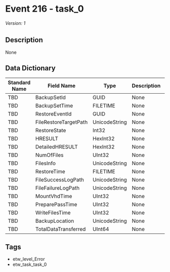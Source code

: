 # Event 216 - task_0
###### Version: 1

## Description
None

## Data Dictionary
|Standard Name|Field Name|Type|Description|Sample Value|
|---|---|---|---|---|
|TBD|BackupSetId|GUID|None|`None`|
|TBD|BackupSetTime|FILETIME|None|`None`|
|TBD|RestoreEventId|GUID|None|`None`|
|TBD|FileRestoreTargetPath|UnicodeString|None|`None`|
|TBD|RestoreState|Int32|None|`None`|
|TBD|HRESULT|HexInt32|None|`None`|
|TBD|DetailedHRESULT|HexInt32|None|`None`|
|TBD|NumOfFiles|UInt32|None|`None`|
|TBD|FilesInfo|UnicodeString|None|`None`|
|TBD|RestoreTime|FILETIME|None|`None`|
|TBD|FileSuccessLogPath|UnicodeString|None|`None`|
|TBD|FileFailureLogPath|UnicodeString|None|`None`|
|TBD|MountVhdTime|UInt32|None|`None`|
|TBD|PreparePassTime|UInt32|None|`None`|
|TBD|WriteFilesTime|UInt32|None|`None`|
|TBD|BackupLocation|UnicodeString|None|`None`|
|TBD|TotalDataTransferred|UInt64|None|`None`|

## Tags
* etw_level_Error
* etw_task_task_0